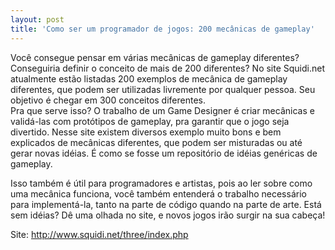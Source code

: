 ```yaml
---
layout: post
title: 'Como ser um programador de jogos: 200 mecânicas de gameplay'
---
```


<div><div>Você consegue pensar em várias mecânicas de gameplay diferentes? Conseguiria definir o conceito de mais de 200 diferentes? No site Squidi.net atualmente estão listadas 200 exemplos de mecânica de gameplay diferentes, que podem ser utilizadas livremente por qualquer pessoa. Seu objetivo é chegar em 300 conceitos diferentes.

</div></div>Pra que serve isso? O trabalho de um Game Designer é criar mecânicas e validá-las com protótipos de gameplay, pra garantir que o jogo seja divertido. Nesse site existem diversos exemplo muito bons e bem explicados de mecânicas diferentes, que podem ser misturadas ou até gerar novas idéias. É como se fosse um repositório de idéias genéricas de gameplay.

Isso também é útil para programadores e artistas, pois ao ler sobre como uma mecânica funciona, você também entenderá o trabalho necessário para implementá-la, tanto na parte de código quando na parte de arte. Está sem idéias? Dê uma olhada no site, e novos jogos irão surgir na sua cabeça!

Site: [http://www.squidi.net/three/<wbr>index.php</wbr>](http://www.squidi.net/three/index.php)
